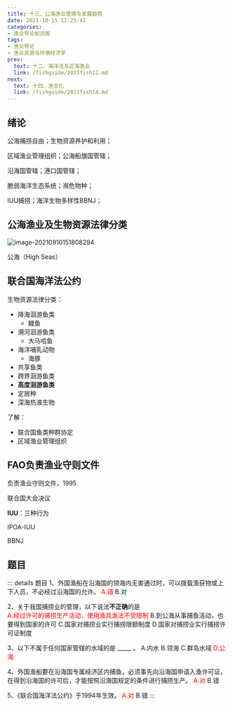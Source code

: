```yaml
---
title: 十三、公海渔业管理与发展趋势
date: 2021-10-15 11:25:41
categories:
- 渔业导论知识库
tags:
- 渔业导论
- 渔业资源与环境经济学
prev:
  text: 十二、海洋法与近海渔业
  link: /fishguide/2021fish12.md
next:
  text: 十四、渔文化
  link: /fishguide/2021fish14.md
---
```

## 绪论

公海捕捞自由；生物资源养护和利用；

区域渔业管理组织；公海船旗国管辖；

沿海国管辖；港口国管辖；

脆弱海洋生态系统；濒危物种；

IUU捕捞；海洋生物多样性BBNJ；

<!--more-->

## 公海渔业及生物资源法律分类

![image-20210910151808294](https://i.loli.net/2021/09/10/xHLlWkdeVUC7Kf6.png)

公海（High Seas）

## 联合国海洋法公约

生物资源法律分类：

- 降海洄游鱼类
  - 鳗鱼
- 溯河洄游鱼类
  - 大马哈鱼
- 海洋哺乳动物
  - 海豚
- 共享鱼类
- 跨界洄游鱼类
- **高度洄游鱼类**
- 定居种
- 深海热液生物

了解：

- 联合国鱼类种群协定
- 区域渔业管理组织


## FAO负责渔业守则文件

负责渔业守则文件，1995

联合国大会决议

**IUU**：三种行为

IPOA-IUU

BBNJ

## 题目

::: details 题目
1、外国渔船在沿海国的领海内无害通过时，可以拨载渔获物或上下人员，不必经过沿海国的允许。
 <span style="color: red;">A.错</span>
 B.对

2、关于我国捕捞业的管理，以下说法**不正确**的是      
 <span style="color: red;">A.经过许可的捕捞生产活动，使用渔具渔法不受限制</span>
 B.到公海从事捕鱼活动，也要得到国家的许可
 C.国家对捕捞业实行捕捞限额制度
 D.国家对捕捞业实行捕捞许可证制度

3、以下不属于任何国家管辖的水域的是  _____  。
 A.内水
 B.领海
 C.群岛水域
 <span style="color: red;">D.公海</span>

4、外国渔船要在沿海国专属经济区内捕鱼，必须事先向沿海国申请入渔许可证，在得到沿海国的许可后，才能按照沿海国规定的条件进行捕捞生产。
<span style="color: red;"> A.对</span>
 B.错

5、《联合国海洋法公约》于1994年生效。
 <span style="color: red;">A.对</span>
 B.错
:::
